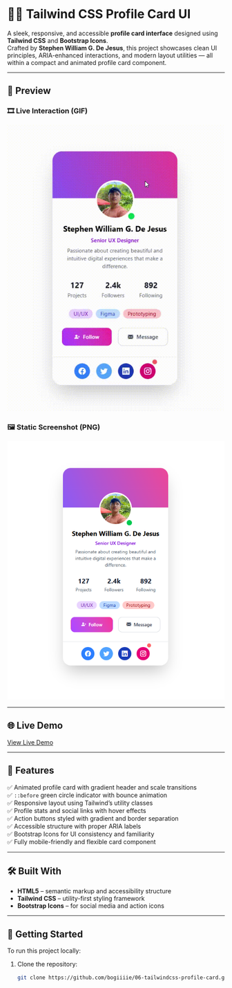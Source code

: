 # 🧑‍💼 Tailwind CSS Profile Card UI

A sleek, responsive, and accessible **profile card interface** designed using **Tailwind CSS** and **Bootstrap Icons**.  
Crafted by **Stephen William G. De Jesus**, this project showcases clean UI principles, ARIA-enhanced interactions, and modern layout utilities — all within a compact and animated profile card component.

---

## 📸 Preview  

### 🎞️ Live Interaction (GIF)  
![Profile Card Animation](images/demo.gif)

### 🖼️ Static Screenshot (PNG)  
![Profile Card Screenshot](images/demo.png)

---

## 🌐 Live Demo  
[View Live Demo](https://bogiiiie.github.io/06-tailwind-profile-card/)

---

## 📁 Features

✅ Animated profile card with gradient header and scale transitions  
✅ `::before` green circle indicator with bounce animation  
✅ Responsive layout using Tailwind’s utility classes  
✅ Profile stats and social links with hover effects  
✅ Action buttons styled with gradient and border separation  
✅ Accessible structure with proper ARIA labels  
✅ Bootstrap Icons for UI consistency and familiarity  
✅ Fully mobile-friendly and flexible card component  

---

## 🛠️ Built With

- **HTML5** – semantic markup and accessibility structure  
- **Tailwind CSS** – utility-first styling framework  
- **Bootstrap Icons** – for social media and action icons  

---

## 🚀 Getting Started

To run this project locally:

1. Clone the repository:
   ```bash
   git clone https://github.com/bogiiiie/06-tailwindcss-profile-card.git
